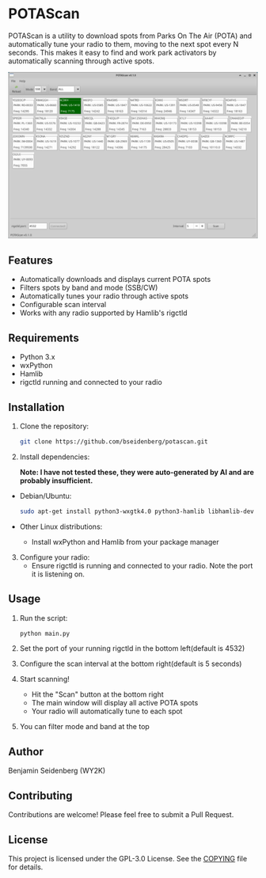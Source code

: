 # POTAScan

POTAScan is a utility to download spots from Parks On The Air (POTA) and automatically tune your radio to them, moving to the next spot every N seconds. This makes it easy to find and work park activators by automatically scanning through active spots.

![POTAScan Screenshot](screenshots/potascan.png)

## Features

- Automatically downloads and displays current POTA spots
- Filters spots by band and mode (SSB/CW)
- Automatically tunes your radio through active spots
- Configurable scan interval
- Works with any radio supported by Hamlib's rigctld

## Requirements

- Python 3.x
- wxPython
- Hamlib
- rigctld running and connected to your radio

## Installation

1. Clone the repository:
   ```bash
   git clone https://github.com/bseidenberg/potascan.git
   ```

2. Install dependencies:
   
   **Note: I have not tested these, they were auto-generated by AI and are probably insufficient.**
  
  * Debian/Ubuntu:
     ```bash
     sudo apt-get install python3-wxgtk4.0 python3-hamlib libhamlib-dev
     ```

   * Other Linux distributions:
      - Install wxPython and Hamlib from your package manager

3. Configure your radio:
   - Ensure rigctld is running and connected to your radio. Note the port it is listening on.

## Usage

1. Run the script:
   ```bash
   python main.py
   ```
2. Set the port of your running rigctld in the bottom left(default is 4532)

3. Configure the scan interval at the bottom right(default is 5 seconds)

4. Start scanning!
   - Hit the "Scan" button at the bottom right
   - The main window will display all active POTA spots
   - Your radio will automatically tune to each spot

5. You can filter mode and band at the top

## Author

Benjamin Seidenberg (WY2K)

## Contributing

Contributions are welcome! Please feel free to submit a Pull Request.

## License

This project is licensed under the GPL-3.0 License. See the [COPYING](COPYING) file for details.
